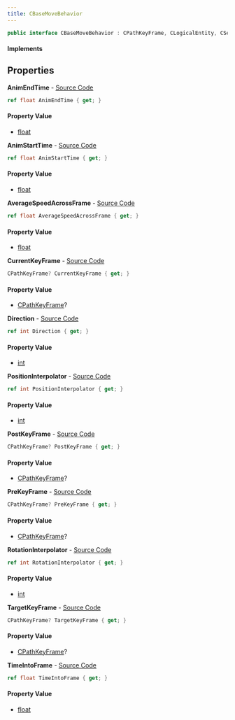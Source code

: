 ```yaml
---
title: CBaseMoveBehavior
---
```


```csharp
public interface CBaseMoveBehavior : CPathKeyFrame, CLogicalEntity, CServerOnlyEntity, CBaseEntity, CEntityInstance, ISchemaClass<CEntityInstance>, ISchemaClass<CBaseEntity>, ISchemaClass<CServerOnlyEntity>, ISchemaClass<CLogicalEntity>, ISchemaClass<CPathKeyFrame>, ISchemaClass<CBaseMoveBehavior>, ISchemaField, ISchemaClass, INativeHandle
```

#### Implements

## Properties

**AnimEndTime** - [Source Code](https://github.com/swiftly-solution/swiftlys2/blob/main/managed/src/SwiftlyS2.Generated/Schemas/Interfaces/CBaseMoveBehavior.cs#L22)

```csharp
ref float AnimEndTime { get; }
```

#### Property Value

- [float](https://learn.microsoft.com/dotnet/api/system.single)

**AnimStartTime** - [Source Code](https://github.com/swiftly-solution/swiftlys2/blob/main/managed/src/SwiftlyS2.Generated/Schemas/Interfaces/CBaseMoveBehavior.cs#L20)

```csharp
ref float AnimStartTime { get; }
```

#### Property Value

- [float](https://learn.microsoft.com/dotnet/api/system.single)

**AverageSpeedAcrossFrame** - [Source Code](https://github.com/swiftly-solution/swiftlys2/blob/main/managed/src/SwiftlyS2.Generated/Schemas/Interfaces/CBaseMoveBehavior.cs#L24)

```csharp
ref float AverageSpeedAcrossFrame { get; }
```

#### Property Value

- [float](https://learn.microsoft.com/dotnet/api/system.single)

**CurrentKeyFrame** - [Source Code](https://github.com/swiftly-solution/swiftlys2/blob/main/managed/src/SwiftlyS2.Generated/Schemas/Interfaces/CBaseMoveBehavior.cs#L26)

```csharp
CPathKeyFrame? CurrentKeyFrame { get; }
```

#### Property Value

- [CPathKeyFrame](/docs/api/shared/schemadefinitions/cpathkeyframe)?

**Direction** - [Source Code](https://github.com/swiftly-solution/swiftlys2/blob/main/managed/src/SwiftlyS2.Generated/Schemas/Interfaces/CBaseMoveBehavior.cs#L36)

```csharp
ref int Direction { get; }
```

#### Property Value

- [int](https://learn.microsoft.com/dotnet/api/system.int32)

**PositionInterpolator** - [Source Code](https://github.com/swiftly-solution/swiftlys2/blob/main/managed/src/SwiftlyS2.Generated/Schemas/Interfaces/CBaseMoveBehavior.cs#L16)

```csharp
ref int PositionInterpolator { get; }
```

#### Property Value

- [int](https://learn.microsoft.com/dotnet/api/system.int32)

**PostKeyFrame** - [Source Code](https://github.com/swiftly-solution/swiftlys2/blob/main/managed/src/SwiftlyS2.Generated/Schemas/Interfaces/CBaseMoveBehavior.cs#L32)

```csharp
CPathKeyFrame? PostKeyFrame { get; }
```

#### Property Value

- [CPathKeyFrame](/docs/api/shared/schemadefinitions/cpathkeyframe)?

**PreKeyFrame** - [Source Code](https://github.com/swiftly-solution/swiftlys2/blob/main/managed/src/SwiftlyS2.Generated/Schemas/Interfaces/CBaseMoveBehavior.cs#L30)

```csharp
CPathKeyFrame? PreKeyFrame { get; }
```

#### Property Value

- [CPathKeyFrame](/docs/api/shared/schemadefinitions/cpathkeyframe)?

**RotationInterpolator** - [Source Code](https://github.com/swiftly-solution/swiftlys2/blob/main/managed/src/SwiftlyS2.Generated/Schemas/Interfaces/CBaseMoveBehavior.cs#L18)

```csharp
ref int RotationInterpolator { get; }
```

#### Property Value

- [int](https://learn.microsoft.com/dotnet/api/system.int32)

**TargetKeyFrame** - [Source Code](https://github.com/swiftly-solution/swiftlys2/blob/main/managed/src/SwiftlyS2.Generated/Schemas/Interfaces/CBaseMoveBehavior.cs#L28)

```csharp
CPathKeyFrame? TargetKeyFrame { get; }
```

#### Property Value

- [CPathKeyFrame](/docs/api/shared/schemadefinitions/cpathkeyframe)?

**TimeIntoFrame** - [Source Code](https://github.com/swiftly-solution/swiftlys2/blob/main/managed/src/SwiftlyS2.Generated/Schemas/Interfaces/CBaseMoveBehavior.cs#L34)

```csharp
ref float TimeIntoFrame { get; }
```

#### Property Value

- [float](https://learn.microsoft.com/dotnet/api/system.single)

